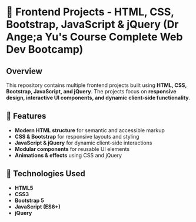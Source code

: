 # 🎨 Frontend Projects - HTML, CSS, Bootstrap, JavaScript & jQuery  (Dr Ange;a Yu's Course Complete Web Dev Bootcamp)

## Overview  
This repository contains multiple frontend projects built using **HTML, CSS, Bootstrap, JavaScript, and jQuery**. The projects focus on **responsive design, interactive UI components, and dynamic client-side functionality**.

## 🔹 Features  
- **Modern HTML structure** for semantic and accessible markup  
- **CSS & Bootstrap** for responsive layouts and styling  
- **JavaScript & jQuery** for dynamic client-side interactions  
- **Modular components** for reusable UI elements  
- **Animations & effects** using CSS and jQuery  

## 📌 Technologies Used  
- **HTML5**  
- **CSS3**  
- **Bootstrap 5**  
- **JavaScript (ES6+)**  
- **jQuery**  
